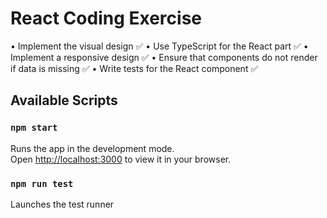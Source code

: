 # React Coding Exercise

•	Implement the visual design ✅
•	Use TypeScript for the React part ✅
•	Implement a responsive design ✅
•	Ensure that components do not render if data is missing ✅
•	Write tests for the React component ✅


## Available Scripts

### `npm start`
Runs the app in the development mode.\
Open [http://localhost:3000](http://localhost:3000) to view it in your browser.

### `npm run test`
Launches the test runner
